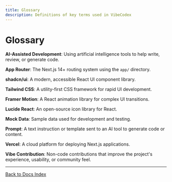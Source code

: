 ```yaml
---
title: Glossary
description: Definitions of key terms used in VibeCodex
---
```


# Glossary

**AI-Assisted Development**: Using artificial intelligence tools to help write, review, or generate code.

**App Router**: The Next.js 14+ routing system using the `app/` directory.

**shadcn/ui**: A modern, accessible React UI component library.

**Tailwind CSS**: A utility-first CSS framework for rapid UI development.

**Framer Motion**: A React animation library for complex UI transitions.

**Lucide React**: An open-source icon library for React.

**Mock Data**: Sample data used for development and testing.

**Prompt**: A text instruction or template sent to an AI tool to generate code or content.

**Vercel**: A cloud platform for deploying Next.js applications.

**Vibe Contribution**: Non-code contributions that improve the project's experience, usability, or community feel.

---

[Back to Docs Index](/docs)
